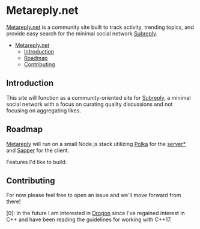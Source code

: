 # Metareply.net

[Metareply.net](https://metareply.net) is a community site built to track activity, trending topics, and provide easy search for the minimal social network [Subreply](https://subreply.com).

- [Metareply.net](#metareplynet)
  - [Introduction](#introduction)
  - [Roadmap](#roadmap)
  - [Contributing](#contributing)

## Introduction

This site will function as a community-oriented site for [Subreply](https://subreply.com), a minimal social network with a focus on curating quality discussions and not focusing on aggregating likes.

## Roadmap

[Metareply](https://metareply.net) will run on a small Node.js stack utilizing [Polka](https://github.com/lukeed/polka) for the [server*](1) and [Sapper](https://github.com/sveltejs/sapper) for the client.

Features I'd like to build:



## Contributing

For now please feel free to open an issue and we'll move forward from there!



[0]: In the future I am interested in [Drogon](https://github.com/an-tao/drogon) since I've regained interest in C++ and have been reading the guidelines for working with C++17.
